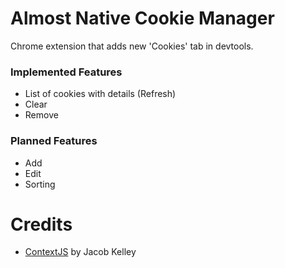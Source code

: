 # Almost Native Cookie Manager

Chrome extension that adds new 'Cookies' tab in devtools.

### Implemented Features
 * List of cookies with details (Refresh)
 * Clear
 * Remove

### Planned Features
 * Add
 * Edit
 * Sorting

# Credits
 * [ContextJS](http://contextjs.com/) by Jacob Kelley
